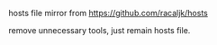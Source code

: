 hosts file mirror from <https://github.com/racaljk/hosts>

remove unnecessary tools, just remain hosts file.

